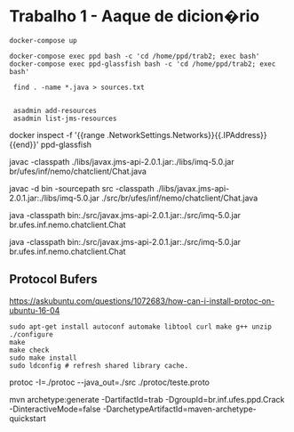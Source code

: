 # Trabalho 1 - Aaque de dicion�rio

```
docker-compose up

docker-compose exec ppd bash -c 'cd /home/ppd/trab2; exec bash'
docker-compose exec ppd-glassfish bash -c 'cd /home/ppd/trab2; exec bash'

 find . -name *.java > sources.txt


 asadmin add-resources 
 asadmin list-jms-resources
```

docker inspect -f '{{range .NetworkSettings.Networks}}{{.IPAddress}}{{end}}' ppd-glassfish



javac -classpath ./libs/javax.jms-api-2.0.1.jar:./libs/imq-5.0.jar br/ufes/inf/nemo/chatclient/Chat.java

javac  -d bin -sourcepath src -classpath ./libs/javax.jms-api-2.0.1.jar:./libs/imq-5.0.jar ./src/br/ufes/inf/nemo/chatclient/Chat.java




java -classpath bin:./src/javax.jms-api-2.0.1.jar:./src/imq-5.0.jar br.ufes.inf.nemo.chatclient.Chat

java -classpath bin:./src/javax.jms-api-2.0.1.jar:./src/imq-5.0.jar br.ufes.inf.nemo.chatclient.Chat


## Protocol Bufers
https://askubuntu.com/questions/1072683/how-can-i-install-protoc-on-ubuntu-16-04
```
sudo apt-get install autoconf automake libtool curl make g++ unzip
./configure
make
make check
sudo make install
sudo ldconfig # refresh shared library cache.
```

protoc -I=./protoc --java_out=./src ./protoc/teste.proto


mvn archetype:generate -DartifactId=trab -DgroupId=br.inf.ufes.ppd.Crack -DinteractiveMode=false -DarchetypeArtifactId=maven-archetype-quickstart
